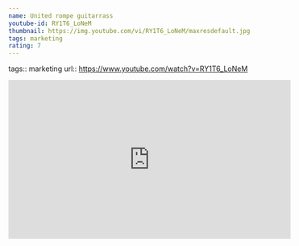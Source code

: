 ```yaml
---
name: United rompe guitarrass
youtube-id: RY1T6_LoNeM
thumbnail: https://img.youtube.com/vi/RY1T6_LoNeM/maxresdefault.jpg
tags: marketing
rating: 7
---
```

tags:: marketing
url:: https://www.youtube.com/watch?v=RY1T6_LoNeM

<iframe width='560' height='315' src='https://www.youtube.com/embed/RY1T6_LoNeM' title='YouTube video player' frameborder='0' allow='accelerometer; autoplay; clipboard-write; encrypted-media; gyroscope; picture-in-picture; web-share' allowfullscreen></iframe>


